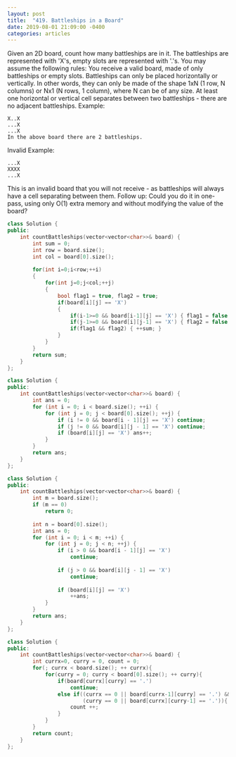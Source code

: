 ```yaml
---
layout: post
title:  "419. Battleships in a Board"
date: 2019-08-01 21:09:00 -0400
categories: articles
---
```

Given an 2D board, count how many battleships are in it. The battleships are represented with 'X's, empty slots are represented with '.'s. You may assume the following rules:
You receive a valid board, made of only battleships or empty slots.
Battleships can only be placed horizontally or vertically. In other words, they can only be made of the shape 1xN (1 row, N columns) or Nx1 (N rows, 1 column), where N can be of any size.
At least one horizontal or vertical cell separates between two battleships - there are no adjacent battleships.
Example:
```
X..X
...X
...X
In the above board there are 2 battleships.
```
Invalid Example:
```
...X
XXXX
...X
```
This is an invalid board that you will not receive - as battleships will always have a cell separating between them.
Follow up:
Could you do it in one-pass, using only O(1) extra memory and without modifying the value of the board?
```c++
class Solution {
public:
    int countBattleships(vector<vector<char>>& board) {
        int sum = 0;
        int row = board.size();
        int col = board[0].size();
        
        for(int i=0;i<row;++i)
        {
            for(int j=0;j<col;++j)
            {
                bool flag1 = true, flag2 = true;
                if(board[i][j] == 'X')
                {
                    if(i-1>=0 && board[i-1][j] == 'X') { flag1 = false; }
                    if(j-1>=0 && board[i][j-1] == 'X') { flag2 = false; }
                    if(flag1 && flag2) { ++sum; }
                }
            }
        }
        return sum;
    }
};
```
```c++
class Solution {
public:
    int countBattleships(vector<vector<char>>& board) {
        int ans = 0;
        for (int i = 0; i < board.size(); ++i) {
            for (int j = 0; j < board[0].size(); ++j) {
                if (i != 0 && board[i - 1][j] == 'X') continue;
                if (j != 0 && board[i][j - 1] == 'X') continue;
                if (board[i][j] == 'X') ans++;
            }
        }
        return ans;
    }
};
```
```c++
class Solution {
public:
    int countBattleships(vector<vector<char>>& board) {
        int m = board.size();
        if (m == 0)
            return 0;
        
        int n = board[0].size();
        int ans = 0;
        for (int i = 0; i < m; ++i) {
            for (int j = 0; j < n; ++j) {
                if (i > 0 && board[i - 1][j] == 'X')
                    continue;
                
                if (j > 0 && board[i][j - 1] == 'X')
                    continue;
                
                if (board[i][j] == 'X')
                    ++ans;
            }
        }
        return ans;
    }
};
```
```c++
class Solution {
public:
    int countBattleships(vector<vector<char>>& board) {
        int currx=0, curry = 0, count = 0;
        for(; currx < board.size(); ++ currx){
            for(curry = 0; curry < board[0].size(); ++ curry){
                if(board[currx][curry] == '.')
                    continue;
                else if((currx == 0 || board[currx-1][curry] == '.') &&
                        (curry == 0 || board[currx][curry-1] == '.')){
                    count ++;
                }
            }
        }
        return count;
    }
};
```